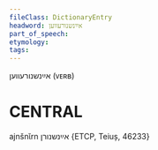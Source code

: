 ```yaml
---
fileClass: DictionaryEntry
headword: אײַנשנורעווען
part_of_speech: 
etymology: 
tags: 
---
```

אײַנשנורעווען
(ᴠᴇʀʙ)

CENTRAL
========

ajnšnɩ̆rn אײַנשנורן {ETCP, Teiuș, 46233}
